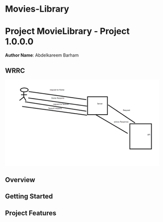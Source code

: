 # Movies-Library
# Project MovieLibrary - Project 1.0.0.0

**Author Name**: Abdelkareem Barham

## WRRC
![Alt text](./assetss/moviepic2.png)

## Overview

## Getting Started
<!-- the steps is :
1-adding new route that use API to search for a movie
2- adding a route that use API ti find movie by IP
3- adding a route that use trending API -->

## Project Features
<!-- What are the features included in you app -->
<!-- our project give a data about movie and its name and ID and you can search for a movie and trending movie-->